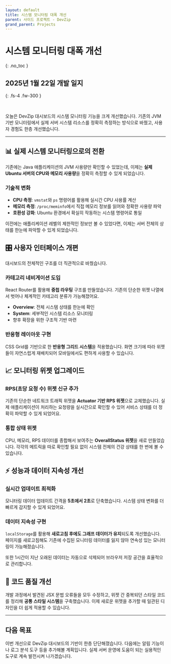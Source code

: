 ```yaml
---
layout: default
title: 시스템 모니터링 대폭 개선
parent: 사이드 프로젝트 - DevZip
grand_parent: Projects
---
```


# 시스템 모니터링 대폭 개선
{: .no_toc }

## 2025년 1월 22일 개발 일지
{: .fs-4 .fw-300 }

<br>

오늘은 DevZip 대시보드의 시스템 모니터링 기능을 크게 개선했습니다. 기존의 JVM 기반 모니터링에서 실제 서버 시스템 리소스를 정확히 측정하는 방식으로 바꿨고, 사용자 경험도 한층 개선했습니다.

---

## 📊 실제 시스템 모니터링으로의 전환

기존에는 Java 애플리케이션의 JVM 사용량만 확인할 수 있었는데, 이제는 **실제 Ubuntu 서버의 CPU와 메모리 사용량**을 정확히 측정할 수 있게 되었습니다.

### 기술적 변화
- **CPU 측정**: `vmstat`와 `ps` 명령어를 활용해 실시간 CPU 사용률 계산
- **메모리 측정**: `/proc/meminfo`에서 직접 메모리 정보를 읽어와 정확한 사용량 파악
- **호환성 강화**: Ubuntu 환경에서 확실히 작동하는 시스템 명령어로 통일

이전에는 애플리케이션 레벨의 제한적인 정보만 볼 수 있었다면, 이제는 서버 전체의 상태를 한눈에 파악할 수 있게 되었습니다.

## 🎛️ 사용자 인터페이스 개편

대시보드의 전체적인 구조를 더 직관적으로 바꿨습니다.

### 카테고리 네비게이션 도입
React Router를 활용해 **중첩 라우팅** 구조를 만들었습니다. 기존의 단순한 위젯 나열에서 벗어나 체계적인 카테고리 분류가 가능해졌어요.

- **Overview**: 전체 시스템 상태를 한눈에 확인
- **System**: 세부적인 시스템 리소스 모니터링
- 향후 확장을 위한 구조적 기반 마련

### 반응형 레이아웃 구현
CSS Grid를 기반으로 한 **반응형 그리드 시스템**을 적용했습니다. 화면 크기에 따라 위젯들이 자연스럽게 재배치되어 모바일에서도 편하게 사용할 수 있습니다.

## 📈 모니터링 위젯 업그레이드

### RPS(초당 요청 수) 위젯 신규 추가
기존의 단순한 네트워크 트래픽 위젯을 **Actuator 기반 RPS 위젯**으로 교체했습니다. 실제 애플리케이션이 처리하는 요청량을 실시간으로 확인할 수 있어 서비스 상태를 더 정확히 파악할 수 있게 되었어요.

### 통합 상태 위젯
CPU, 메모리, RPS 데이터를 종합해서 보여주는 **OverallStatus 위젯**을 새로 만들었습니다. 각각의 메트릭을 따로 확인할 필요 없이 시스템 전체의 건강 상태를 한 번에 볼 수 있습니다.

## ⚡ 성능과 데이터 지속성 개선

### 실시간 업데이트 최적화
모니터링 데이터 업데이트 간격을 **5초에서 2초**로 단축했습니다. 시스템 상태 변화를 더 빠르게 감지할 수 있게 되었어요.

### 데이터 지속성 구현
`localStorage`를 활용해 **새로고침 후에도 그래프 데이터가 유지**되도록 개선했습니다. 페이지를 새로고침해도 기존에 수집된 모니터링 데이터를 잃지 않아 연속성 있는 모니터링이 가능해졌습니다.

또한 1시간이 지난 오래된 데이터는 자동으로 삭제되어 브라우저 저장 공간을 효율적으로 관리합니다.

## 🔧 코드 품질 개선

개발 과정에서 발견된 JSX 문법 오류들을 모두 수정하고, 위젯 간 중복되던 스타일 코드를 정리해 **공통 스타일 시스템**을 구축했습니다. 이제 새로운 위젯을 추가할 때 일관된 디자인을 더 쉽게 적용할 수 있습니다.

---

## 다음 목표

이번 개선으로 DevZip 대시보드의 기반이 한층 단단해졌습니다. 다음에는 알림 기능이나 로그 분석 도구 등을 추가해볼 계획입니다. 실제 서버 운영에 도움이 되는 실용적인 도구로 계속 발전시켜 나가겠습니다.